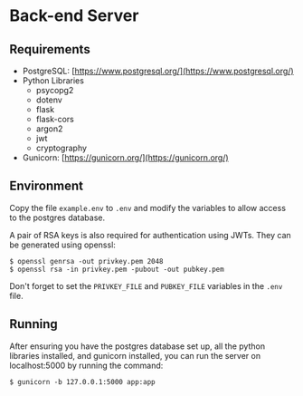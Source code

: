 # Back-end Server

## Requirements
- PostgreSQL: [https://www.postgresql.org/](https://www.postgresql.org/)
- Python Libraries
    - psycopg2
    - dotenv
    - flask
    - flask-cors
    - argon2
    - jwt
    - cryptography
- Gunicorn: [https://gunicorn.org/](https://gunicorn.org/)

## Environment
Copy the file `example.env` to `.env` and modify the variables
to allow access to the postgres database.

A pair of RSA keys is also required for authentication using JWTs.
They can be generated using openssl:
```
$ openssl genrsa -out privkey.pem 2048
$ openssl rsa -in privkey.pem -pubout -out pubkey.pem
```

Don't forget to set the `PRIVKEY_FILE` and `PUBKEY_FILE` variables
in the `.env` file.

## Running
After ensuring you have the postgres database set up, all the python libraries
installed, and gunicorn installed, you can run the server on localhost:5000
by running the command:
```
$ gunicorn -b 127.0.0.1:5000 app:app
```

